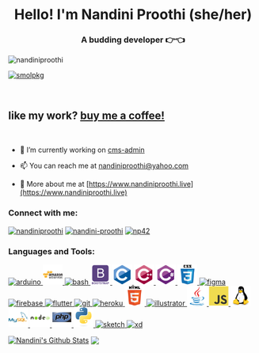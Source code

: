 
<h1 align="center">Hello! I'm Nandini Proothi (she/her)</h1>
<h3 align="center">A budding developer 👉👈</h3>

<p align="left"> <img src="https://komarev.com/ghpvc/?username=nandiniproothi&label=Profile%20views&color=0e75b6&style=flat" alt="nandiniproothi" style="height: 20px; width: auto;"/> </p>
<p align="left"> <a href="https://twitter.com/smolpkg" target="blank"><img src="https://img.shields.io/twitter/follow/smolpkg?logo=twitter&style=for-the-badge" alt="smolpkg" /></a> </p>
<br>

## like my work? [buy me a coffee!](https://www.buymeacoffee.com/smolpkg)

<br>

- 🔭 I’m currently working on [cms-admin](https://github.com/nandiniproothi/cms-admin)

- 📫 You can reach me at [nandiniproothi@yahoo.com](mailto:nandiniproothi@yahoo.com)

- 📄 More about me at [https://www.nandiniproothi.live](https://www.nandiniproothi.live)

<h3 align="left">Connect with me:</h3>
<p align="left">
<a href="https://twitter.com/nandiniproothi" target="blank"><img align="center" src="https://cdn.jsdelivr.net/npm/simple-icons@3.0.1/icons/twitter.svg" alt="nandiniproothi" height="30" width="40" /></a>
<a href="https://linkedin.com/in/nandini-proothi" target="blank"><img align="center" src="https://cdn.jsdelivr.net/npm/simple-icons@3.0.1/icons/linkedin.svg" alt="nandini-proothi" height="30" width="40" /></a>
<a href="https://www.behance.net/np42" target="blank"><img align="center" src="https://cdn.jsdelivr.net/npm/simple-icons@3.0.1/icons/behance.svg" alt="np42" height="30" width="40" /></a>
</p>

<h3 align="left">Languages and Tools:</h3>
<p align="left"> <a href="https://www.arduino.cc/" target="_blank"> <img src="https://cdn.worldvectorlogo.com/logos/arduino-1.svg" alt="arduino" width="40" height="40"/> </a> <a href="https://aws.amazon.com" target="_blank"> <img src="https://raw.githubusercontent.com/devicons/devicon/master/icons/amazonwebservices/amazonwebservices-original-wordmark.svg" alt="aws" width="40" height="40"/> </a> <a href="https://www.gnu.org/software/bash/" target="_blank"> <img src="https://www.vectorlogo.zone/logos/gnu_bash/gnu_bash-icon.svg" alt="bash" width="40" height="40"/> </a> <a href="https://getbootstrap.com" target="_blank"> <img src="https://raw.githubusercontent.com/devicons/devicon/master/icons/bootstrap/bootstrap-plain-wordmark.svg" alt="bootstrap" width="40" height="40"/> </a> <a href="https://www.cprogramming.com/" target="_blank"> <img src="https://raw.githubusercontent.com/devicons/devicon/master/icons/c/c-original.svg" alt="c" width="40" height="40"/> </a> <a href="https://www.w3schools.com/cpp/" target="_blank"> <img src="https://raw.githubusercontent.com/devicons/devicon/master/icons/cplusplus/cplusplus-original.svg" alt="cplusplus" width="40" height="40"/> </a>
<a href="https://www.w3schools.com/cs/" target="_blank"> <img src="https://raw.githubusercontent.com/devicons/devicon/master/icons/csharp/csharp-original.svg" alt="csharp" width="40" height="40"/> </a> <a href="https://www.w3schools.com/css/" target="_blank"> <a href="https://www.w3schools.com/css/" target="_blank"> <img src="https://raw.githubusercontent.com/devicons/devicon/master/icons/css3/css3-original-wordmark.svg" alt="css3" width="40" height="40"/> </a> <a href="https://www.figma.com/" target="_blank"> <img src="https://www.vectorlogo.zone/logos/figma/figma-icon.svg" alt="figma" width="40" height="40"/> </a> <a href="https://firebase.google.com/" target="_blank"> <img src="https://www.vectorlogo.zone/logos/firebase/firebase-icon.svg" alt="firebase" width="40" height="40"/> </a> <a href="https://flutter.dev" target="_blank"> <img src="https://www.vectorlogo.zone/logos/flutterio/flutterio-icon.svg" alt="flutter" width="40" height="40"/> </a> <a href="https://git-scm.com/" target="_blank"> <img src="https://www.vectorlogo.zone/logos/git-scm/git-scm-icon.svg" alt="git" width="40" height="40"/> </a> <a href="https://heroku.com" target="_blank"> <img src="https://www.vectorlogo.zone/logos/heroku/heroku-icon.svg" alt="heroku" width="40" height="40"/> </a> <a href="https://www.w3.org/html/" target="_blank"> <img src="https://raw.githubusercontent.com/devicons/devicon/master/icons/html5/html5-original-wordmark.svg" alt="html5" width="40" height="40"/> </a> <a href="https://www.adobe.com/in/products/illustrator.html" target="_blank"> <img src="https://www.vectorlogo.zone/logos/adobe_illustrator/adobe_illustrator-icon.svg" alt="illustrator" width="40" height="40"/> </a> <a href="https://www.java.com" target="_blank"> <img src="https://raw.githubusercontent.com/devicons/devicon/master/icons/java/java-original.svg" alt="java" width="40" height="40"/> </a> <a href="https://developer.mozilla.org/en-US/docs/Web/JavaScript" target="_blank"> <img src="https://raw.githubusercontent.com/devicons/devicon/master/icons/javascript/javascript-original.svg" alt="javascript" width="40" height="40"/> </a> <a href="https://www.linux.org/" target="_blank"> <img src="https://raw.githubusercontent.com/devicons/devicon/master/icons/linux/linux-original.svg" alt="linux" width="40" height="40"/> </a> <a href="https://www.mysql.com/" target="_blank"> <img src="https://raw.githubusercontent.com/devicons/devicon/master/icons/mysql/mysql-original-wordmark.svg" alt="mysql" width="40" height="40"/> </a> <a href="https://nodejs.org" target="_blank"> <img src="https://raw.githubusercontent.com/devicons/devicon/master/icons/nodejs/nodejs-original-wordmark.svg" alt="nodejs" width="40" height="40"/> </a> <a href="https://www.php.net" target="_blank"> <img src="https://raw.githubusercontent.com/devicons/devicon/master/icons/php/php-original.svg" alt="php" width="40" height="40"/> </a> <a href="https://www.python.org" target="_blank"> <img src="https://raw.githubusercontent.com/devicons/devicon/master/icons/python/python-original.svg" alt="python" width="40" height="40"/> </a> <a href="https://www.sketch.com/" target="_blank"> <img src="https://www.vectorlogo.zone/logos/sketchapp/sketchapp-icon.svg" alt="sketch" width="40" height="40"/> </a> <a href="https://www.adobe.com/products/xd.html" target="_blank"> <img src="https://cdn.worldvectorlogo.com/logos/adobe-xd.svg" alt="xd" width="40" height="40"/> </a> </p>

<a href="https://github.com/nandiniproothi">
<img align="center" alt="Nandini's Github Stats" src="https://github-readme-stats.codestackr.vercel.app/api?username=nandiniproothi&show_icons=true&hide_border=true&count_private=true&include_all_commits=true&theme=tokyonight" /></a>

<a href="https://github.com/nandiniproothi">
  <img align="center" src="https://github-readme-stats.anuraghazra1.vercel.app/api/top-langs/?username=nandiniproothi&hide_border=true&theme=tokyonight&count_private=true&include_all_commits=true" />
</a> <br> <br>

<!--
**nandiniproothi/nandiniproothi** is a ✨ _special_ ✨ repository because its `README.md` (this file) appears on your GitHub profile.
-->

